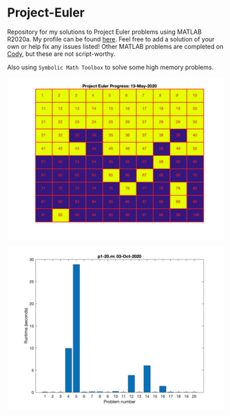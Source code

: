 # Project-Euler

Repository for my solutions to Project Euler problems using MATLAB R2020a. My profile can be found [here](https://projecteuler.net/profile/nrwade0.png). Feel free to add a solution of your own or help fix any issues listed! Other MATLAB problems are completed on [Cody](https://www.mathworks.com/matlabcentral/profile/authors/10468752-nick-wade), but these are not script-worthy.

Also using `Symbolic Math Toolbox` to solve some high memory problems.


![MATLAB progress](progress/disp.jpg)



![1-20 progress](progress/runtimes1-20.png)
